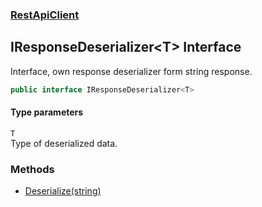 ### [RestApiClient](./RestApiClient.md 'RestApiClient')
## IResponseDeserializer&lt;T&gt; Interface
Interface, own response deserializer form string response.  
```csharp
public interface IResponseDeserializer<T>
```
#### Type parameters
<a name='RestApiClient-IResponseDeserializer-T--T'></a>
`T`  
Type of deserialized data.  
  
### Methods
- [Deserialize(string)](./RestApiClient-IResponseDeserializer-T--Deserialize(string).md 'RestApiClient.IResponseDeserializer&lt;T&gt;.Deserialize(string)')
